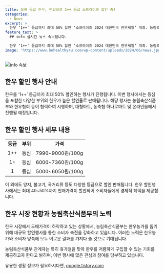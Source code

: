 ```yaml
---
title: 희귀 등급 한우, 반값으로 1++ 등급 소프라이즈 할인 중!
categories:
  - News
excerpt: >
  한우 ‘1++’ 등급까지 최대 50% 할인 ‘소프라이즈 2024 대한민국 한우세일’ 개최. 농림축산식품부와 협력하여 18~28일까지 대형마트, 온라인몰 등에서 진행. 한우농가 돕기 위한 행사로, 도매가격 하락으로 장바구니 물가 부담 낮춤. 농식품부는 한우 수매보다 대규모 할인행사와 원료육 지원사업 중점. 대표적 등심 가격 40~50% 저렴, 한우 도매가격 9.5% 낮아. 정책브리핑의 자료 활용 시 출처 표기 바람.
feature_text: >
  ## info 실시간 뉴스 속보입니다.

  한우 ‘1++’ 등급까지 최대 50% 할인 ‘소프라이즈 2024 대한민국 한우세일’ 개최. 농림축산식품부와 협력하여 18~28일까지 대형마트, 온라인몰 등에서 진행. 한우농가 돕기 위한 행사로, 도매가격 하락으로 장바구니 물가 부담 낮춤. 농식품부는 한우 수매보다 대규모 할인행사와 원료육 지원사업 중점. 대표적 등심 가격 40~50% 저렴, 한우 도매가격 9.5% 낮아. 정책브리핑의 자료 활용 시 출처 표기 바람.
image: 'https://www.behealthy4u.com/wp-content/uploads/2024/06/news.jpg'
---
```


<p><img src="https://www.behealthy4u.com/wp-content/uploads/2024/06/news.jpg" alt="info 속보" /></p>

<h2 data-ke-size="size26">한우 할인 행사 안내</h2>

<p data-ke-size="size16">한우를 ‘1++’ 등급까지 최대 50% 할인하는 행사가 진행됩니다. 이번 행사에서는 등심을 포함한 다양한 부위의 한우가 높은 할인율로 판매됩니다. 해당 행사는 농림축산식품부와 한우협회 등이 협력하여 시행하며, 대형마트, 농축협 하나로마트 및 온라인몰에서 진행될 예정입니다.</p>

<h2 data-ke-size="size26">한우 할인 행사 세부 내용</h2>

<table>
    <tr>
        <td style="text-align: center; height: 17px;"><b>등급</b></td>
        <td style="text-align: center; height: 17px;"><b>부위</b></td>
        <td style="text-align: center; height: 17px;"><b>가격</b></td>
    </tr>
    <tr>
        <td style="text-align: center; height: 17px;">1++</td>
        <td style="text-align: center; height: 17px;">등심</td>
        <td style="text-align: center; height: 17px;">7990~9000원/100g</td>
    </tr>
    <tr>
        <td style="text-align: center; height: 17px;">1+</td>
        <td style="text-align: center; height: 17px;">등심</td>
        <td style="text-align: center; height: 17px;">6000~7360원/100g</td>
    </tr>
    <tr>
        <td style="text-align: center; height: 17px;">1</td>
        <td style="text-align: center; height: 17px;">등심</td>
        <td style="text-align: center; height: 17px;">5000~6050원/100g</td>
    </tr>
</table>

<p data-ke-size="size16">이 외에도 양지, 불고기, 국거리류 등도 다양한 등급으로 할인 판매됩니다. 한우 할인행사에서는 최대 40~50%까지 판매가격이 할인되어 소비자들에게 경제적 혜택을 제공합니다.</p>

<h2 data-ke-size="size26">한우 시장 현황과 농림축산식품부의 노력</h2>

<p data-ke-size="size16">한우 시장에서 도매가격이 하락하고 있는 상황에서, 농림축산식품부는 한우농가를 돕기 위해 대규모 할인행사를 통한 소비자 촉진을 강화하고 있습니다. 이러한 노력은 한우농가와 소비자 양쪽에 모두 이로운 결과를 가져다 줄 것으로 기대됩니다.</p>

<p data-ke-size="size16">농림축산식품부 관계자는 특히 휴가철을 맞아 한우를 저렴하게 구입할 수 있는 기회를 제공하고자 한다고 밝히며, 이번 행사에 많은 관심과 참여를 당부하고 있습니다.</p>
유용한 생활 정보가 필요하시다면, <a href="https://qoogle.tistory.com" rel="dofollow">qoogle.tistory.com</a>


